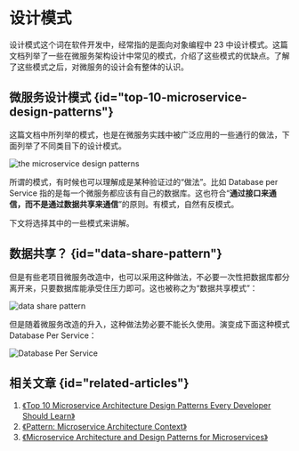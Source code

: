 # 设计模式

设计模式这个词在软件开发中，经常指的是面向对象编程中 23 中设计模式。这篇文档列举了一些在微服务架构设计中常见的模式，介绍了这些模式的优缺点。了解了这些模式之后，对微服务的设计会有整体的认识。

## 微服务设计模式 {id="top-10-microservice-design-patterns"}

这篇文档中所列举的模式，也是在微服务实践中被广泛应用的一些通行的做法，下面列举了不同类目下的设计模式。

<img src="http://file-linker.oss-cn-hangzhou.aliyuncs.com/ox352IvFAHEUtJgB0uer.png" alt="the microservice design patterns"/>

所谓的模式，有时候也可以理解成是某种验证过的“做法”。比如 Database per Service 指的是每一个微服务都应该有自己的数据库。这也符合“**通过接口来通信，而不是通过数据共享来通信**”的原则。有模式，自然有反模式。

下文将选择其中的一些模式来讲解。

## 数据共享？ {id="data-share-pattern"}

但是有些老项目微服务改造中，也可以采用这种做法，不必要一次性把数据库都分离开来，只要数据库能承受住压力即可。这也被称之为“数据共享模式”：

<img src="http://file-linker.oss-cn-hangzhou.aliyuncs.com/ZM7gL0mXsMDGtXDki4UF.png" alt="data share pattern"/>

但是随着微服务改造的升入，这种做法势必要不能长久使用。演变成下面这种模式 Database Per Service：

<img src="http://file-linker.oss-cn-hangzhou.aliyuncs.com/5Ru30NG61gVtykAdbMFf.png" alt="Database Per Service"/>



## 相关文章 {id="related-articles"}

1. [《Top 10 Microservice Architecture Design Patterns Every Developer Should Learn》](https://medium.com/javarevisited/top-10-microservice-design-patterns-for-experienced-developers-f4f5f782810e)
2. [《Pattern: Microservice Architecture Context》](https://microservices.io/patterns/microservices.html)
3. [《Microservice Architecture and Design Patterns for Microservices》](https://medium.com/@madhukaudantha/microservice-architecture-and-design-patterns-for-microservices-e0e5013fd58a)